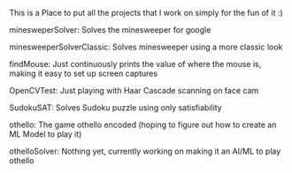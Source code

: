 This is a Place to put all the projects that I work on simply for the fun of it :)

minesweperSolver: Solves the minesweeper for google

minesweeperSolverClassic: Solves minesweeper using a more classic look

findMouse: Just continuously prints the value of where the mouse is, making it easy to set up screen captures

OpenCVTest: Just playing with Haar Cascade scanning on face cam

SudokuSAT: Solves Sudoku puzzle using only satisfiability

othello: The game othello encoded (hoping to figure out how to create an ML Model to play it)

othelloSolver: Nothing yet, currently working on making it an AI/ML to play othello

